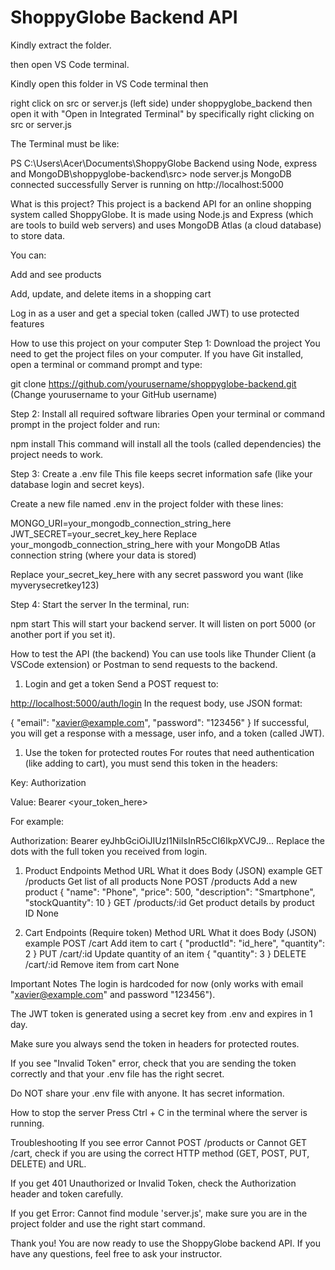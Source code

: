 # ShoppyGlobe Backend API

Kindly extract the folder.

then open VS Code terminal.

Kindly open this folder in VS Code terminal then 

right click on src or server.js (left side) under shoppyglobe_backend then open it with "Open in Integrated Terminal" by specifically right clicking on src or server.js

The Terminal must be like:

PS C:\Users\Acer\Documents\ShoppyGlobe Backend using Node, express and MongoDB\shoppyglobe-backend\src> node server.js
MongoDB connected successfully
Server is running on http://localhost:5000

What is this project?
This project is a backend API for an online shopping system called ShoppyGlobe.
It is made using Node.js and Express (which are tools to build web servers) and uses MongoDB Atlas (a cloud database) to store data.

You can:

Add and see products

Add, update, and delete items in a shopping cart

Log in as a user and get a special token (called JWT) to use protected features

How to use this project on your computer
Step 1: Download the project
You need to get the project files on your computer.
If you have Git installed, open a terminal or command prompt and type:

git clone <https://github.com/yourusername/shoppyglobe-backend.git>
(Change yourusername to your GitHub username)

Step 2: Install all required software libraries
Open your terminal or command prompt in the project folder and run:

npm install
This command will install all the tools (called dependencies) the project needs to work.

Step 3: Create a .env file
This file keeps secret information safe (like your database login and secret keys).

Create a new file named .env in the project folder with these lines:

MONGO_URI=your_mongodb_connection_string_here
JWT_SECRET=your_secret_key_here
Replace your_mongodb_connection_string_here with your MongoDB Atlas connection string (where your data is stored)

Replace your_secret_key_here with any secret password you want (like myverysecretkey123)

Step 4: Start the server
In the terminal, run:

npm start
This will start your backend server. It will listen on port 5000 (or another port if you set it).

How to test the API (the backend)
You can use tools like Thunder Client (a VSCode extension) or Postman to send requests to the backend.

1. Login and get a token
Send a POST request to:

<http://localhost:5000/auth/login>
In the request body, use JSON format:

{
  "email": "<xavier@example.com>",
  "password": "123456"
}
If successful, you will get a response with a message, user info, and a token (called JWT).

1. Use the token for protected routes
For routes that need authentication (like adding to cart), you must send this token in the headers:

Key: Authorization

Value: Bearer <your_token_here>

For example:

Authorization: Bearer eyJhbGciOiJIUzI1NiIsInR5cCI6IkpXVCJ9...
Replace the dots with the full token you received from login.

1. Product Endpoints
Method URL What it does Body (JSON) example
GET /products Get list of all products None
POST /products Add a new product { "name": "Phone", "price": 500, "description": "Smartphone", "stockQuantity": 10 }
GET /products/:id Get product details by product ID None

1. Cart Endpoints (Require token)
Method URL What it does Body (JSON) example
POST /cart Add item to cart { "productId": "id_here", "quantity": 2 }
PUT /cart/:id Update quantity of an item { "quantity": 3 }
DELETE /cart/:id Remove item from cart None

Important Notes
The login is hardcoded for now (only works with email "<xavier@example.com>" and password "123456").

The JWT token is generated using a secret key from .env and expires in 1 day.

Make sure you always send the token in headers for protected routes.

If you see "Invalid Token" error, check that you are sending the token correctly and that your .env file has the right secret.

Do NOT share your .env file with anyone. It has secret information.

How to stop the server
Press Ctrl + C in the terminal where the server is running.

Troubleshooting
If you see error Cannot POST /products or Cannot GET /cart, check if you are using the correct HTTP method (GET, POST, PUT, DELETE) and URL.

If you get 401 Unauthorized or Invalid Token, check the Authorization header and token carefully.

If you get Error: Cannot find module 'server.js', make sure you are in the project folder and use the right start command.

Thank you!
You are now ready to use the ShoppyGlobe backend API.
If you have any questions, feel free to ask your instructor.
